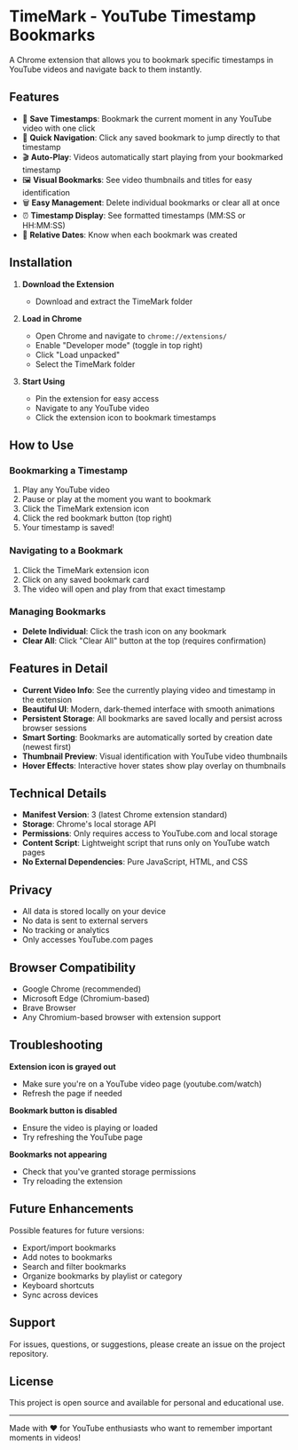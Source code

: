 # TimeMark - YouTube Timestamp Bookmarks

A Chrome extension that allows you to bookmark specific timestamps in YouTube videos and navigate back to them instantly.

## Features

- 📌 **Save Timestamps**: Bookmark the current moment in any YouTube video with one click
- 🎯 **Quick Navigation**: Click any saved bookmark to jump directly to that timestamp
- 🎬 **Auto-Play**: Videos automatically start playing from your bookmarked timestamp
- 🖼️ **Visual Bookmarks**: See video thumbnails and titles for easy identification
- 🗑️ **Easy Management**: Delete individual bookmarks or clear all at once
- ⏰ **Timestamp Display**: See formatted timestamps (MM:SS or HH:MM:SS)
- 📅 **Relative Dates**: Know when each bookmark was created

## Installation

1. **Download the Extension**
   - Download and extract the TimeMark folder

2. **Load in Chrome**
   - Open Chrome and navigate to `chrome://extensions/`
   - Enable "Developer mode" (toggle in top right)
   - Click "Load unpacked"
   - Select the TimeMark folder

3. **Start Using**
   - Pin the extension for easy access
   - Navigate to any YouTube video
   - Click the extension icon to bookmark timestamps

## How to Use

### Bookmarking a Timestamp

1. Play any YouTube video
2. Pause or play at the moment you want to bookmark
3. Click the TimeMark extension icon
4. Click the red bookmark button (top right)
5. Your timestamp is saved!

### Navigating to a Bookmark

1. Click the TimeMark extension icon
2. Click on any saved bookmark card
3. The video will open and play from that exact timestamp

### Managing Bookmarks

- **Delete Individual**: Click the trash icon on any bookmark
- **Clear All**: Click "Clear All" button at the top (requires confirmation)

## Features in Detail

- **Current Video Info**: See the currently playing video and timestamp in the extension
- **Beautiful UI**: Modern, dark-themed interface with smooth animations
- **Persistent Storage**: All bookmarks are saved locally and persist across browser sessions
- **Smart Sorting**: Bookmarks are automatically sorted by creation date (newest first)
- **Thumbnail Preview**: Visual identification with YouTube video thumbnails
- **Hover Effects**: Interactive hover states show play overlay on thumbnails

## Technical Details

- **Manifest Version**: 3 (latest Chrome extension standard)
- **Storage**: Chrome's local storage API
- **Permissions**: Only requires access to YouTube.com and local storage
- **Content Script**: Lightweight script that runs only on YouTube watch pages
- **No External Dependencies**: Pure JavaScript, HTML, and CSS

## Privacy

- All data is stored locally on your device
- No data is sent to external servers
- No tracking or analytics
- Only accesses YouTube.com pages

## Browser Compatibility

- Google Chrome (recommended)
- Microsoft Edge (Chromium-based)
- Brave Browser
- Any Chromium-based browser with extension support

## Troubleshooting

**Extension icon is grayed out**
- Make sure you're on a YouTube video page (youtube.com/watch)
- Refresh the page if needed

**Bookmark button is disabled**
- Ensure the video is playing or loaded
- Try refreshing the YouTube page

**Bookmarks not appearing**
- Check that you've granted storage permissions
- Try reloading the extension

## Future Enhancements

Possible features for future versions:
- Export/import bookmarks
- Add notes to bookmarks
- Search and filter bookmarks
- Organize bookmarks by playlist or category
- Keyboard shortcuts
- Sync across devices

## Support

For issues, questions, or suggestions, please create an issue on the project repository.

## License

This project is open source and available for personal and educational use.

---

Made with ❤️ for YouTube enthusiasts who want to remember important moments in videos!
